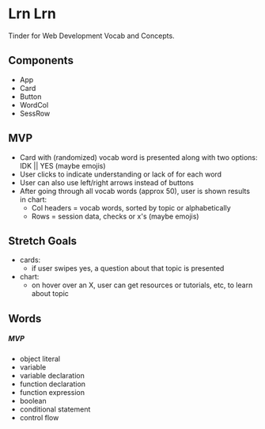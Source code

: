 # Lrn Lrn

Tinder for Web Development Vocab and Concepts.

## Components
- App
- Card
- Button
- WordCol
- SessRow

## MVP
- Card with (randomized) vocab word is presented along with two options: IDK || YES (maybe emojis)
- User clicks to indicate understanding or lack of for each word
- User can also use left/right arrows instead of buttons
- After going through all vocab words (approx 50), user is shown results in chart:
  - Col headers = vocab words, sorted by topic or alphabetically
  - Rows = session data, checks or x's (maybe emojis)

## Stretch Goals
- cards:
  - if user swipes yes, a question about that topic is presented
- chart:
  - on hover over an X, user can get resources or tutorials, etc, to learn about topic

## Words

##### MVP
- object literal
- variable
- variable declaration
- function declaration
- function expression
- boolean
- conditional statement
- control flow